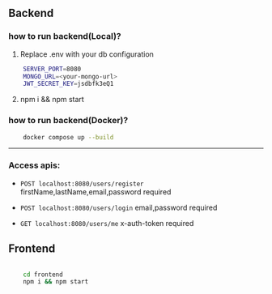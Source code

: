 ## Backend

### how to run backend(Local)?

1. Replace .env with your db configuration
```bash
    SERVER_PORT=8080
    MONGO_URL=<your-mongo-url>
    JWT_SECRET_KEY=jsdbfk3eQ1
```
2. npm i && npm start



### how to run  backend(Docker)?

```bash
    docker compose up --build
```

----
### Access apis: 
- `POST localhost:8080/users/register` firstName,lastName,email,password required

- `POST localhost:8080/users/login` email,password required

- `GET localhost:8080/users/me` x-auth-token required


## Frontend

```bash

    cd frontend
    npm i && npm start
```